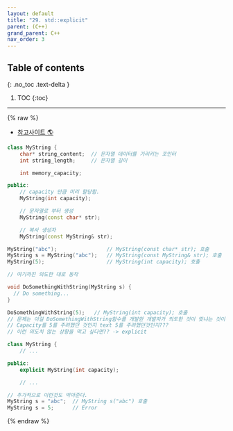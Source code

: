 ```yaml
---
layout: default
title: "29. std::explicit"
parent: (C++)
grand_parent: C++
nav_order: 3
---
```


## Table of contents
{: .no_toc .text-delta }

1. TOC
{:toc}

---

{% raw %}

* [참고사이트 🌎](https://modoocode.com/253)

```cpp
class MyString {
    char* string_content;  // 문자열 데이터를 가리키는 포인터
    int string_length;     // 문자열 길이

    int memory_capacity;

public:
    // capacity 만큼 미리 할당함.
    MyString(int capacity);

    // 문자열로 부터 생성
    MyString(const char* str);

    // 복사 생성자
    MyString(const MyString& str);
```

```cpp
MyString("abc");                // MyString(const char* str); 호출
MyString s = MyString("abc");   // MyString(const MyString& str); 호출
MyString(5);                    // MyString(int capacity); 호출

// 여기까진 의도한 대로 동작

void DoSomethingWithString(MyString s) {
  // Do something...
}

DoSomethingWithString(5);   // MyString(int capacity); 호출
// 문제는 이걸 DoSomethingWithString함수를 개발한 개발자가 의도한 것이 맞냐는 것이다.
// Capacity를 5를 주려했던 것인지 text 5를 주려했던것인지???
// 이런 의도치 않는 상황을 막고 싶다면?? -> explicit
```

```cpp
class MyString {
    // ...

public:
    explicit MyString(int capacity);

    // ...
```

```cpp
// 추가적으로 이런것도 막아준다.
MyString s = "abc";  // MyString s("abc") 호출
MyString s = 5;      // Error
```

{% endraw %}
